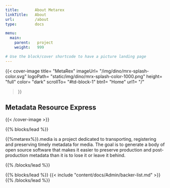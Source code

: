 ```yaml
---
title:       About Metarex
linkTitle:   About
url:         /about
type:        docs

menu:
  main:
    parent:   project
    weight:   999

# Use the block/cover shortcode to have a picture landing page
---
```


{{< cover-image
      title=    "MetaRex"
			imageUrl= "/img/dino/mrx-splash-color.svg"
			logoPath= "static/img/dino/mrx-splash-color-1000.png"
			height=   "full"
			color=    "dark"
			scrollTo= "#td-block-1"
			btn1=     "Home"	        	url1= "/"
  >}}

## Metadata Resource Express

{{< /cover-image >}}
<!--  ---------------------------------------------------------------------  -->
{{% blocks/lead %}}

{{%metarex%}}.media is a project dedicated to transporting,
registering and preserving timely metadata for media. The goal is to generate a
body of open source software that makes it easier to preserve production and
post-production metadata than it is to lose it or leave it behind.

{{% /blocks/lead %}}

<!--  ---------------------------------------------------------------------  -->

{{% blocks/lead                                                              %}}
{{<   include    "content/docs/Admin/backer-list.md"                         >}}
{{% /blocks/lead                                                             %}}

<!--  ---------------------------------------------------------------------  -->
